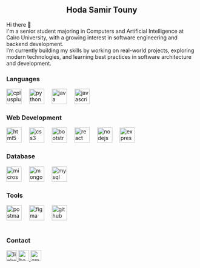 <h2 align="center">Hoda Samir Touny</h2>

<p align="left">
  Hi there 👋 <br>
  I'm a senior student majoring in Computers and Artificial Intelligence at Cairo University, with a growing interest in software engineering and backend development.<br>
  I’m currently building my skills by working on real-world projects, exploring modern technologies, and learning best practices in software architecture and development.
</p>

<h3 align="left">Languages</h3>

<div align="left">
  <img src="https://skillicons.dev/icons?i=cpp" height="40" alt="cplusplus logo" />
  <img width="12" />
  <img src="https://skillicons.dev/icons?i=py" height="40" alt="python logo" />
  <img width="12" />
  <img src="https://skillicons.dev/icons?i=java" height="40" alt="java logo" />
  <img width="12" />
  <img src="https://skillicons.dev/icons?i=js" height="40" alt="javascript logo" />
</div>

<h3 align="left">Web Development</h3>

<div align="left">
  <img src="https://skillicons.dev/icons?i=html" height="40" alt="html5 logo" />
  <img width="12" />
  <img src="https://skillicons.dev/icons?i=css" height="40" alt="css3 logo" />
  <img width="12" />
  <img src="https://skillicons.dev/icons?i=bootstrap" height="40" alt="bootstrap logo" />
  <img width="12" />
  <img src="https://cdn.jsdelivr.net/gh/devicons/devicon/icons/react/react-original.svg" height="40" alt="react logo" />
  <img width="12" />
  <img src="https://cdn.jsdelivr.net/gh/devicons/devicon/icons/nodejs/nodejs-original.svg" height="40" alt="nodejs logo" />
  <img width="12" />
  <img src="https://cdn.jsdelivr.net/gh/devicons/devicon/icons/express/express-original.svg" height="40" alt="express logo" />
</div>

<h3 align="left">Database</h3>

<div align="left">
  <img src="https://cdn.jsdelivr.net/gh/devicons/devicon/icons/microsoftsqlserver/microsoftsqlserver-plain-wordmark.svg" height="40" alt="microsoftsqlserver logo" />
  <img width="12" />
  <img src="https://cdn.jsdelivr.net/gh/devicons/devicon/icons/mongodb/mongodb-original.svg" height="40" alt="mongodb logo" />
  <img width="12" />
  <img src="https://cdn.jsdelivr.net/gh/devicons/devicon/icons/mysql/mysql-original.svg" height="40" alt="mysql logo" />
</div>

<h3 align="left">Tools</h3>

<div align="left">
  <img src="https://skillicons.dev/icons?i=postman" height="40" alt="postman logo" />
  <img width="12" />
  <img src="https://cdn.jsdelivr.net/gh/devicons/devicon/icons/figma/figma-original.svg" height="40" alt="figma logo" />
  <img width="12" />
  <img src="https://cdn.jsdelivr.net/gh/devicons/devicon/icons/github/github-original.svg" height="40" alt="github logo" />
</div>

<br>

<h3 align="left">Contact</h3>

<div align="left">
<div align="left">
  <a href="https://linkedin.com/in/hoda-samir-471572222" target="_blank">
    <img src="https://img.shields.io/static/v1?message=LinkedIn&logo=linkedin&label=&color=0077B5&logoColor=white&labelColor=&style=for-the-badge" height="28" alt="linkedin logo" />
  </a>
  <a href="https://www.behance.net/hodasamir3" target="_blank">
    <img src="https://img.shields.io/static/v1?message=Behance&logo=behance&label=&color=1769ff&logoColor=white&labelColor=&style=for-the-badge" height="28" alt="behance logo" />
  </a>
  <a href="mailto:hodasammir@gmail.com" target="_blank">
    <img src="https://img.shields.io/static/v1?message=Gmail&logo=gmail&label=&color=D14836&logoColor=white&labelColor=&style=for-the-badge" height="28" alt="gmail logo" />
  </a>
</div>


</div>
